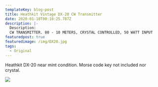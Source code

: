```yaml
---
templateKey: blog-post
title: Heathkit Vintage DX-20 CW Transmitter
date: 2020-01-18T00:10:25.787Z
description: |-
  Description:
  CW TRANSMITTER. 80 - 10 METERS, CRYSTAL CONTROLLED, 50 WATT INPUT
featuredpost: true
featuredimage: /img/DX20.jpg
tags:
  - Original
---
```

Heathkit DX-20 near mint condition. Morse code key not included nor crystal.

![](/img/DX20inside.jpg)
